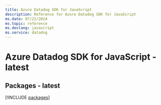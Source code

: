 ```yaml
---
title: Azure Datadog SDK for JavaScript
description: Reference for Azure Datadog SDK for JavaScript
ms.date: 07/22/2024
ms.topic: reference
ms.devlang: javascript
ms.service: datadog
---
```

# Azure Datadog SDK for JavaScript - latest
## Packages - latest
[!INCLUDE [packages](datadog-index.md)]